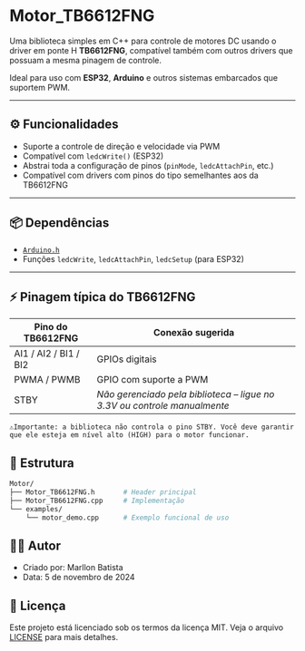 # Motor_TB6612FNG

Uma biblioteca simples em C++ para controle de motores DC usando o driver em ponte H **TB6612FNG**, compatível também com outros drivers que possuam a mesma pinagem de controle.

Ideal para uso com **ESP32**, **Arduino** e outros sistemas embarcados que suportem PWM.

---

## ⚙️ Funcionalidades

- Suporte a controle de direção e velocidade via PWM
- Compatível com `ledcWrite()` (ESP32)
- Abstrai toda a configuração de pinos (`pinMode`, `ledcAttachPin`, etc.)
- Compatível com drivers com pinos do tipo semelhantes aos da TB6612FNG

---

## 📦 Dependências

- [`Arduino.h`](https://docs.arduino.cc/language-reference/pt/)
- Funções `ledcWrite`, `ledcAttachPin`, `ledcSetup` (para ESP32)

---

## ⚡ Pinagem típica do TB6612FNG

| Pino do TB6612FNG     | Conexão sugerida                                                         |
| --------------------- | ------------------------------------------------------------------------ |
| AI1 / AI2 / BI1 / BI2 | GPIOs digitais                                                           |
| PWMA / PWMB           | GPIO com suporte a PWM                                                   |
| STBY                  | _Não gerenciado pela biblioteca – ligue no 3.3V ou controle manualmente_ |

```
⚠️Importante: a biblioteca não controla o pino STBY. Você deve garantir que ele esteja em nível alto (HIGH) para o motor funcionar.
```

## 📁 Estrutura

```bash
Motor/
├── Motor_TB6612FNG.h       # Header principal
├── Motor_TB6612FNG.cpp     # Implementação
└── examples/
    └── motor_demo.cpp      # Exemplo funcional de uso
```

## 👨‍💻 Autor

- Criado por: Marllon Batista
- Data: 5 de novembro de 2024

## 📝 Licença

Este projeto está licenciado sob os termos da licença MIT. Veja o arquivo [LICENSE](LICENSE) para mais detalhes.
